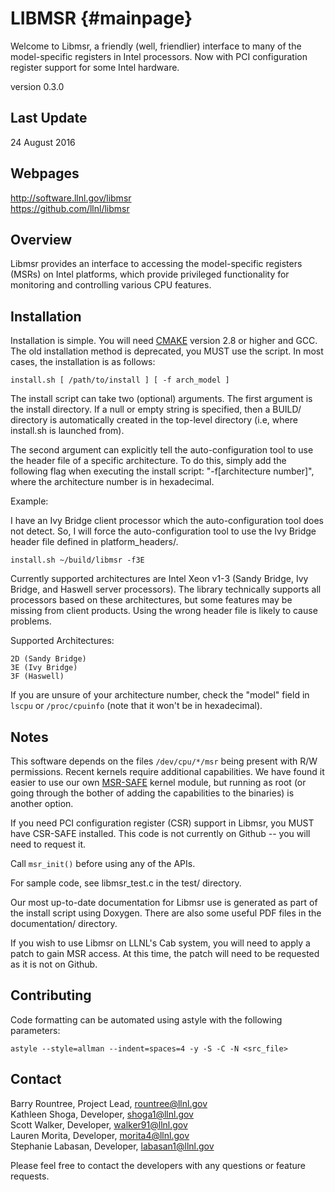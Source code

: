 LIBMSR {#mainpage}
==================

Welcome to Libmsr, a friendly (well, friendlier) interface to many of the
model-specific registers in Intel processors. Now with PCI configuration
register support for some Intel hardware.

version 0.3.0


Last Update
-----------
24 August 2016


Webpages
--------
http://software.llnl.gov/libmsr <br>
https://github.com/llnl/libmsr


Overview
--------

Libmsr provides an interface to accessing the model-specific registers (MSRs)
on Intel platforms, which provide privileged functionality for monitoring and
controlling various CPU features.


Installation
------------

Installation is simple. You will need [CMAKE](http://www.cmake.org) version 2.8
or higher and GCC. The old installation method is deprecated, you MUST use the
script. In most cases, the installation is as follows:

	install.sh [ /path/to/install ] [ -f arch_model ]

The install script can take two (optional) arguments. The first argument is the
install directory. If a null or empty string is specified, then a BUILD/
directory is automatically created in the top-level directory (i.e, where
install.sh is launched from).

The second argument can explicitly tell the auto-configuration tool to use the
header file of a specific architecture. To do this, simply add the following
flag when executing the install script: "-f[architecture number]", where the
architecture number is in hexadecimal.

Example:

I have an Ivy Bridge client processor which the auto-configuration tool does not
detect. So, I will force the auto-configuration tool to use the Ivy Bridge
header file defined in platform_headers/.

	install.sh ~/build/libmsr -f3E

Currently supported architectures are Intel Xeon v1-3 (Sandy Bridge, Ivy
Bridge, and Haswell server processors). The library technically supports all
processors based on these architectures, but some features may be missing from
client products. Using the wrong header file is likely to cause problems.

Supported Architectures:

	2D (Sandy Bridge)
	3E (Ivy Bridge)
	3F (Haswell)

If you are unsure of your architecture number, check the "model" field in `lscpu`
or `/proc/cpuinfo` (note that it won't be in hexadecimal).


Notes
-----

This software depends on the files `/dev/cpu/*/msr` being present with R/W
permissions. Recent kernels require additional capabilities. We have found it
easier to use our own [MSR-SAFE](https://github.com/LLNL/msr-safe) kernel
module, but running as root (or going through the bother of adding the
capabilities to the binaries) is another option.

If you need PCI configuration register (CSR) support in Libmsr, you MUST have
CSR-SAFE installed. This code is not currently on Github -- you will need to
request it.

Call `msr_init()` before using any of the APIs.

For sample code, see libmsr_test.c in the test/ directory.

Our most up-to-date documentation for Libmsr use is generated as part of the
install script using Doxygen. There are also some useful PDF files in the
documentation/ directory.

If you wish to use Libmsr on LLNL's Cab system, you will need to apply a patch
to gain MSR access. At this time, the patch will need to be requested as it is
not on Github.

Contributing
------------

Code formatting can be automated using astyle with the following parameters:

    astyle --style=allman --indent=spaces=4 -y -S -C -N <src_file>


Contact
-------

Barry Rountree, Project Lead, <rountree@llnl.gov> <br>
Kathleen Shoga, Developer, <shoga1@llnl.gov> <br>
Scott Walker, Developer, <walker91@llnl.gov> <br>
Lauren Morita, Developer, <morita4@llnl.gov> <br>
Stephanie Labasan, Developer, <labasan1@llnl.gov>

Please feel free to contact the developers with any questions or feature
requests.
